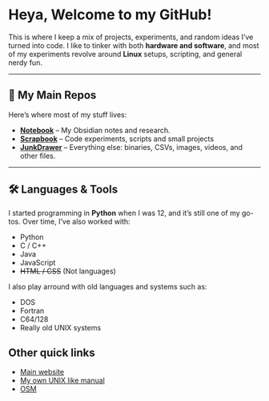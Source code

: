 # Heya, Welcome to my GitHub!

This is where I keep a mix of projects, experiments, and random ideas I’ve turned into code. I like to tinker with both **hardware and software**, and most of my experiments revolve around **Linux** setups, scripting, and general nerdy fun.

---

## 📂 My Main Repos

Here’s where most of my stuff lives:

* **[Notebook](https://n.0x4248.dev)** – My Obsidian notes and research.
* **[Scrapbook](https://github.com/0x4248/Scrapbook)** – Code experiments, scripts and small projects
* **[JunkDrawer](https://github.com/0x4248/JunkDrawer)** – Everything else: binaries, CSVs, images, videos, and other files.

---

## 🛠️ Languages & Tools

I started programming in **Python** when I was 12, and it’s still one of my go-tos. Over time, I’ve also worked with:

* Python
* C / C++
* Java
* JavaScript
* ~~HTML / CSS~~ (Not languages)

I also play arround with old languages and systems such as:

* DOS
* Fortran
* C64/128
* Really old UNIX systems

## Other quick links

* [Main website](https://0x4248.dev)
* [My own UNIX like manual](https://m.0x4248.dev)
* [OSM](https://www.openstreetmap.org/user/0x4248)

